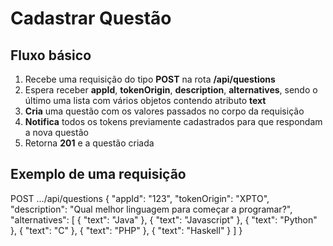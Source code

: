 # Cadastrar Questão

## Fluxo básico

1. Recebe uma requisição do tipo **POST** na rota **/api/questions**
2. Espera receber **appId**, **tokenOrigin**, **description**, **alternatives**, sendo o último uma lista com vários objetos contendo atributo **text**
3. **Cria** uma questão com os valores passados no corpo da requisição
4. **Notifica** todos os tokens previamente cadastrados para que respondam a nova questão
5. Retorna **201** e a questão criada

## Exemplo de uma requisição

POST .../api/questions
{
"appId": "123",
"tokenOrigin": "XPTO",
"description": "Qual melhor linguagem para começar a programar?",
"alternatives": [
{
"text": "Java"
},
{
"text": "Javascript"
},
{
"text": "Python"
},
{
"text": "C"
},
{
"text": "PHP"
},
{
"text": "Haskell"
}
]
}

